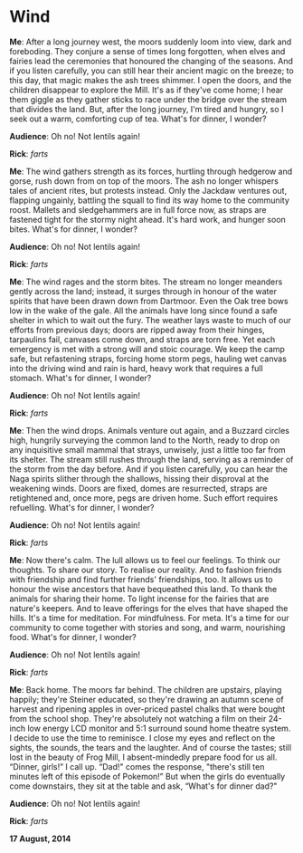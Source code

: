 # Wind

**Me**: After a long journey west, the moors suddenly loom into view, dark and foreboding. They conjure a sense of times long forgotten, when elves and fairies lead the ceremonies that honoured the changing of the seasons. And if you listen carefully, you can still hear their ancient magic on the breeze; to this day, that magic makes the ash trees shimmer. I open the doors, and the children disappear to explore the Mill. It's as if they've come home; I hear them giggle as they gather sticks to race under the bridge over the stream that divides the land. But, after the long journey, I'm tired and hungry, so I seek out a warm, comforting cup of tea. What's for dinner, I wonder?

**Audience**: Oh no! Not lentils again!

**Rick**: _farts_

**Me**: The wind gathers strength as its forces, hurtling through hedgerow and gorse, rush down from on top of the moors. The ash no longer whispers tales of ancient rites, but protests instead. Only the Jackdaw ventures out, flapping ungainly, battling the squall to find its way home to the community roost. Mallets and sledgehammers are in full force now, as straps are fastened tight for the stormy night ahead. It's hard work, and hunger soon bites. What's for dinner, I wonder?

**Audience**: Oh no! Not lentils again!

**Rick**: _farts_

**Me**: The wind rages and the storm bites. The stream no longer meanders gently across the land; instead, it surges through in honour of the water spirits that have been drawn down from Dartmoor. Even the Oak tree bows low in the wake of the gale. All the animals have long since found a safe shelter in which to wait out the fury. The weather lays waste to much of our efforts from previous days; doors are ripped away from their hinges, tarpaulins fail, canvases come down, and straps are torn free. Yet each emergency is met with a strong will and stoic courage. We keep the camp safe, but refastening straps, forcing home storm pegs, hauling wet canvas into the driving wind and rain is hard, heavy work that requires a full stomach. What's for dinner, I wonder?

**Audience**: Oh no! Not lentils again!

**Rick**: _farts_

**Me**: Then the wind drops. Animals venture out again, and a Buzzard circles high, hungrily surveying the common land to the North, ready to drop on any inquisitive small mammal that strays, unwisely, just a little too far from its shelter. The stream still rushes through the land, serving as a reminder of the storm from the day before. And if you listen carefully, you can hear the Naga spirits slither through the shallows, hissing their disproval at the weakening winds. Doors are fixed, domes are resurrected, straps are retightened and, once more, pegs are driven home. Such effort requires refuelling. What's for dinner, I wonder?

**Audience**: Oh no! Not lentils again!

**Rick**: _farts_

**Me**: Now there's calm. The lull allows us to feel our feelings. To think our thoughts. To share our story. To realise our reality. And to fashion friends with friendship and find further friends' friendships, too. It allows us to honour the wise ancestors that have bequeathed this land. To thank the animals for sharing their home. To light incense for the fairies that are nature's keepers. And to leave offerings for the elves that have shaped the hills. It's a time for meditation. For mindfulness. For meta. It's a time for our community to come together with stories and song, and warm, nourishing food. What's for dinner, I wonder?

**Audience**: Oh no! Not lentils again!

**Rick**: _farts_

**Me**: Back home. The moors far behind. The children are upstairs, playing happily; they're Steiner educated, so they're drawing an autumn scene of harvest and ripening apples in over-priced pastel chalks that were bought from the school shop. They're absolutely not watching a film on their 24-inch low energy LCD monitor and 5:1 surround sound home theatre system. I decide to use the time to reminisce. I close my eyes and reflect on the sights, the sounds, the tears and the laughter. And of course the tastes; still lost in the beauty of Frog Mill, I absent-mindedly prepare food for us all. “Dinner, girls!” I call up. “Dad!" comes the response, "there's still ten minutes left of this episode of Pokemon!” But when the girls do eventually come downstairs, they sit at the table and ask, “What's for dinner dad?"

**Audience**: Oh no! Not lentils again!

**Rick**: _farts_

**17 August, 2014**

&nbsp;